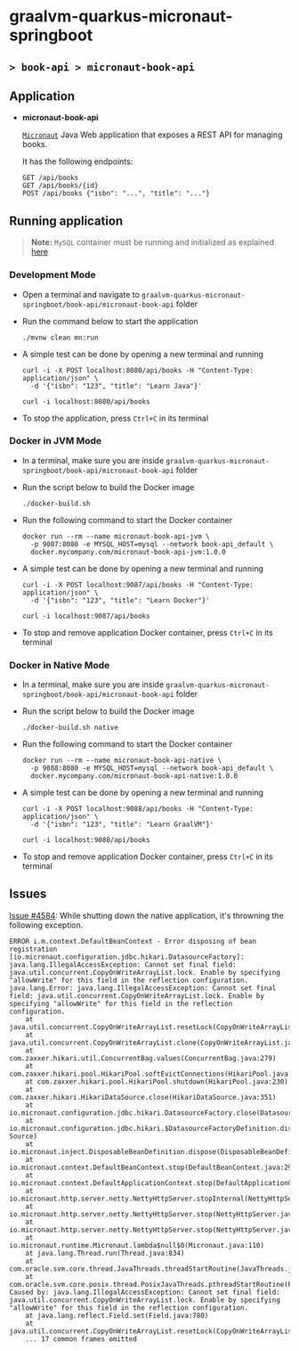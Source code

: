# graalvm-quarkus-micronaut-springboot
## `> book-api > micronaut-book-api`

## Application

- **micronaut-book-api**

  [`Micronaut`](https://micronaut.io/) Java Web application that exposes a REST API for managing books.

  It has the following endpoints:
  ```
  GET /api/books
  GET /api/books/{id}
  POST /api/books {"isbn": "...", "title": "..."}
  ```

## Running application

> **Note:** `MySQL` container must be running and initialized as explained [here](https://github.com/ivangfr/graalvm-quarkus-micronaut-springboot/tree/master/book-api#start-environment)

### Development Mode

- Open a terminal and navigate to `graalvm-quarkus-micronaut-springboot/book-api/micronaut-book-api` folder

- Run the command below to start the application
  ```
  ./mvnw clean mn:run
  ```

- A simple test can be done by opening a new terminal and running
  ```
  curl -i -X POST localhost:8080/api/books -H "Content-Type: application/json" \
    -d '{"isbn": "123", "title": "Learn Java"}'
  
  curl -i localhost:8080/api/books
  ```

- To stop the application, press `Ctrl+C` in its terminal

### Docker in JVM Mode

- In a terminal, make sure you are inside `graalvm-quarkus-micronaut-springboot/book-api/micronaut-book-api` folder

- Run the script below to build the Docker image
  ```
  ./docker-build.sh
  ```

- Run the following command to start the Docker container
  ```
  docker run --rm --name micronaut-book-api-jvm \
    -p 9087:8080 -e MYSQL_HOST=mysql --network book-api_default \
    docker.mycompany.com/micronaut-book-api-jvm:1.0.0
  ```

- A simple test can be done by opening a new terminal and running
  ```
  curl -i -X POST localhost:9087/api/books -H "Content-Type: application/json" \
    -d '{"isbn": "123", "title": "Learn Docker"}'
  
  curl -i localhost:9087/api/books
  ```

- To stop and remove application Docker container, press `Ctrl+C` in its terminal

### Docker in Native Mode

- In a terminal, make sure you are inside `graalvm-quarkus-micronaut-springboot/book-api/micronaut-book-api` folder

- Run the script below to build the Docker image
  ```
  ./docker-build.sh native
  ```

- Run the following command to start the Docker container
  ```
  docker run --rm --name micronaut-book-api-native \
    -p 9088:8080 -e MYSQL_HOST=mysql --network book-api_default \
    docker.mycompany.com/micronaut-book-api-native:1.0.0
  ```

- A simple test can be done by opening a new terminal and running
  ```
  curl -i -X POST localhost:9088/api/books -H "Content-Type: application/json" \
    -d '{"isbn": "123", "title": "Learn GraalVM"}'
  
  curl -i localhost:9088/api/books
  ```

- To stop and remove application Docker container, press `Ctrl+C` in its terminal

## Issues

[Issue #4584](https://github.com/micronaut-projects/micronaut-core/issues/4584): While shutting down the native application, it's throwning the following exception.
```
ERROR i.m.context.DefaultBeanContext - Error disposing of bean registration [io.micronaut.configuration.jdbc.hikari.DatasourceFactory]: java.lang.IllegalAccessException: Cannot set final field: java.util.concurrent.CopyOnWriteArrayList.lock. Enable by specifying "allowWrite" for this field in the reflection configuration.
java.lang.Error: java.lang.IllegalAccessException: Cannot set final field: java.util.concurrent.CopyOnWriteArrayList.lock. Enable by specifying "allowWrite" for this field in the reflection configuration.
	at java.util.concurrent.CopyOnWriteArrayList.resetLock(CopyOnWriteArrayList.java:1607)
	at java.util.concurrent.CopyOnWriteArrayList.clone(CopyOnWriteArrayList.java:301)
	at com.zaxxer.hikari.util.ConcurrentBag.values(ConcurrentBag.java:279)
	at com.zaxxer.hikari.pool.HikariPool.softEvictConnections(HikariPool.java:382)
	at com.zaxxer.hikari.pool.HikariPool.shutdown(HikariPool.java:230)
	at com.zaxxer.hikari.HikariDataSource.close(HikariDataSource.java:351)
	at io.micronaut.configuration.jdbc.hikari.DatasourceFactory.close(DatasourceFactory.java:96)
	at io.micronaut.configuration.jdbc.hikari.$DatasourceFactoryDefinition.dispose(Unknown Source)
	at io.micronaut.inject.DisposableBeanDefinition.dispose(DisposableBeanDefinition.java:41)
	at io.micronaut.context.DefaultBeanContext.stop(DefaultBeanContext.java:290)
	at io.micronaut.context.DefaultApplicationContext.stop(DefaultApplicationContext.java:171)
	at io.micronaut.http.server.netty.NettyHttpServer.stopInternal(NettyHttpServer.java:530)
	at io.micronaut.http.server.netty.NettyHttpServer.stop(NettyHttpServer.java:365)
	at io.micronaut.http.server.netty.NettyHttpServer.stop(NettyHttpServer.java:110)
	at io.micronaut.runtime.Micronaut.lambda$null$0(Micronaut.java:110)
	at java.lang.Thread.run(Thread.java:834)
	at com.oracle.svm.core.thread.JavaThreads.threadStartRoutine(JavaThreads.java:519)
	at com.oracle.svm.core.posix.thread.PosixJavaThreads.pthreadStartRoutine(PosixJavaThreads.java:192)
Caused by: java.lang.IllegalAccessException: Cannot set final field: java.util.concurrent.CopyOnWriteArrayList.lock. Enable by specifying "allowWrite" for this field in the reflection configuration.
	at java.lang.reflect.Field.set(Field.java:780)
	at java.util.concurrent.CopyOnWriteArrayList.resetLock(CopyOnWriteArrayList.java:1605)
	... 17 common frames omitted
```